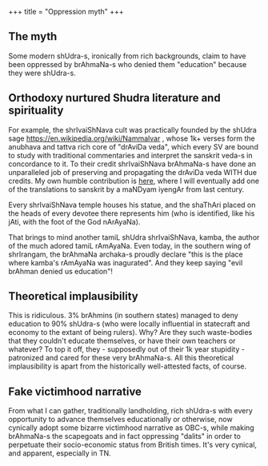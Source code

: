 +++
title = "Oppression myth"
+++

## The myth
Some modern shUdra-s, ironically from rich backgrounds, claim to have been oppressed by brAhmaNa-s who denied them "education" because they were shUdra-s.

## Orthodoxy nurtured Shudra literature and spirituality
For example, the shrIvaiShNava cult was practically founded by the shUdra sage https://en.wikipedia.org/wiki/Nammalvar , whose 1k+ verses form the anubhava and tattva rich core of "drAviDa veda", which every SV are bound to study with traditional commentaries and interpret the sanskrit veda-s in concordance to it. To their credit shrIvaiShNava brAhmaNa-s have done an unparalleled job of preserving and propagating the drAviDa veda WITH due credits. My own humble contribution is [here](https://vishvasa.github.io/bhAShAntaram/tamiL/padyam/4k-divya-prabandha/sarva-prastutiH/23_tiruvAymoLHi_-_nammALHvAr_2791-3892/?transliteration_target=kannada), where I will eventually add one of the translations to sanskrit by a maNDyam iyengAr from last century.

Every shrIvaiShNava temple houses his statue, and the shaThAri placed on the heads of every devotee there represents him (who is identified, like his jAti, with the foot of the God nArAyaNa).  

That brings to mind another tamiL shUdra shrIvaiShNava, kamba, the author of the much adored tamiL rAmAyaNa. Even today, in the southern wing of shrIrangam, the brAhmaNa archaka-s proudly declare "this is the place where kamba's rAmAyaNa was inagurated". And they keep saying "evil brAhman denied us education"!

## Theoretical implausibility
This is ridiculous. 3% brAhmins (in southern states) managed to deny education to 90% shUdra-s (who were locally influential in statecraft and economy to the extant of being rulers). Why? Are they such waste-bodies that they couldn't educate themselves, or have their own teachers or whatever? To top it off, they - supposedly out of their 1k year stupidity -patronized and cared for these very brAhmaNa-s. All this theoretical implausibility is apart from the historically well-attested facts, of course.

## Fake victimhood narrative
From what I can gather, traditionally landholding, rich shUdra-s with every opportunity to advance themselves educationally or otherwise, now cynically adopt some bizarre victimhood narrative as OBC-s, while making brAhmaNa-s the scapegoats and in fact oppressing "dalits" in order to perpetuate their socio-economic status from British times. It's very cynical, and apparent, especially in TN.